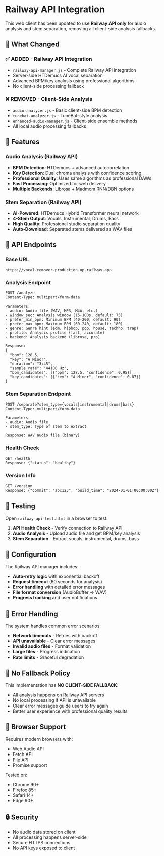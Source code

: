 # Railway API Integration

This web client has been updated to use **Railway API only** for audio analysis and stem separation, removing all client-side analysis fallbacks.

## 🚀 What Changed

### ✅ **ADDED - Railway API Integration**
- `railway-api-manager.js` - Complete Railway API integration
- Server-side HTDemucs AI vocal separation 
- Advanced BPM/key analysis using professional algorithms
- No client-side processing fallback

### ❌ **REMOVED - Client-Side Analysis**
- `audio-analyzer.js` - Basic client-side BPM detection 
- `tunebat-analyzer.js` - TuneBat-style analysis
- `enhanced-audio-manager.js` - Client-side ensemble methods
- All local audio processing fallbacks

## 🎯 Features

### Audio Analysis (Railway API)
- **BPM Detection**: HTDemucs + advanced autocorrelation
- **Key Detection**: Dual chroma analysis with confidence scoring  
- **Professional Quality**: Uses same algorithms as professional DAWs
- **Fast Processing**: Optimized for web delivery
- **Multiple Backends**: Librosa + Madmom RNN/DBN options

### Stem Separation (Railway API)
- **AI-Powered**: HTDemucs Hybrid Transformer neural network
- **4-Stem Output**: Vocals, Instrumental, Drums, Bass
- **High Quality**: Professional studio separation quality
- **Auto-Download**: Separated stems delivered as WAV files

## 🔧 API Endpoints

### Base URL
```
https://vocal-remover-production.up.railway.app
```

### Analysis Endpoint
```http
POST /analyze
Content-Type: multipart/form-data

Parameters:
- audio: Audio file (WAV, MP3, M4A, etc.)
- window_sec: Analysis window (15-180s, default: 75)
- prefer_min_bpm: Minimum BPM (40-200, default: 90)  
- prefer_max_bpm: Maximum BPM (60-240, default: 180)
- genre: Genre hint (edm, hiphop, pop, house, techno, trap)
- profile: Analysis profile (fast, accurate)
- backend: Analysis backend (librosa, pro)

Response:
{
  "bpm": 128.5,
  "key": "A Minor", 
  "duration": "3:45",
  "sample_rate": "44100 Hz",
  "bpm_candidates": [{"bpm": 128.5, "confidence": 0.95}],
  "key_candidates": [{"key": "A Minor", "confidence": 0.87}]
}
```

### Stem Separation Endpoint  
```http
POST /separate?stem_type={vocals|instrumental|drums|bass}
Content-Type: multipart/form-data

Parameters:
- audio: Audio file
- stem_type: Type of stem to extract

Response: WAV audio file (binary)
```

### Health Check
```http
GET /health
Response: {"status": "healthy"}
```

### Version Info
```http
GET /version  
Response: {"commit": "abc123", "build_time": "2024-01-01T00:00:00Z"}
```

## 🧪 Testing

Open `railway-api-test.html` in a browser to test:

1. **API Health Check** - Verify connection to Railway API
2. **Audio Analysis** - Upload audio file and get BPM/key analysis
3. **Stem Separation** - Extract vocals, instrumental, drums, bass

## 🔧 Configuration

The Railway API manager includes:
- **Auto-retry logic** with exponential backoff
- **Request timeout** (60 seconds for analysis)
- **Error handling** with detailed error messages  
- **File format conversion** (AudioBuffer → WAV)
- **Progress tracking** and user notifications

## 📝 Error Handling

The system handles common error scenarios:
- **Network timeouts** - Retries with backoff
- **API unavailable** - Clear error messages
- **Invalid audio files** - Format validation
- **Large files** - Progress indication
- **Rate limits** - Graceful degradation

## 🚦 No Fallback Policy

This implementation has **NO CLIENT-SIDE FALLBACK**:
- All analysis happens on Railway API servers
- No local processing if API is unavailable  
- Clear error messages guide users to try again
- Better user experience with professional quality results

## 📱 Browser Support

Requires modern browsers with:
- Web Audio API
- Fetch API  
- File API
- Promise support

Tested on:
- Chrome 90+
- Firefox 85+
- Safari 14+
- Edge 90+

## 🔒 Security

- No audio data stored on client
- All processing happens server-side
- Secure HTTPS connections
- No API keys exposed to client